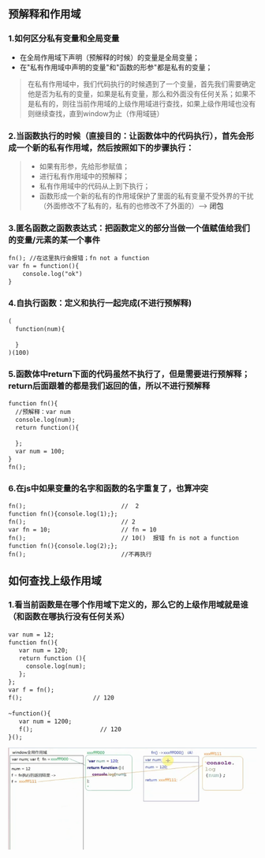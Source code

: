 ## 预解释和作用域
### 1.如何区分私有变量和全局变量
*  在全局作用域下声明（预解释的时候）的变量是全局变量；
*  在"私有作用域中声明的变量"和"函数的形参"都是私有的变量；
>  在私有作用域中，我们代码执行的时候遇到了一个变量，首先我们需要确定他是否为私有的变量，如果是私有变量，那么和外面没有任何关系；如果不是私有的，则往当前作用域的上级作用域进行查找，如果上级作用域也没有则继续查找，直到window为止（作用域链）
### 2.当函数执行的时候（直接目的：让函数体中的代码执行），首先会形成一个新的私有作用域，然后按照如下的步骤执行：
>- 如果有形参，先给形参赋值；
>- 进行私有作用域中的预解释；
>- 私有作用域中的代码从上到下执行；
>- 函数形成一个新的私有的作用域保护了里面的私有变量不受外界的干扰（外面修改不了私有的，私有的也修改不了外面的）--> **闭包**

### 3.匿名函数之函数表达式：把函数定义的部分当做一个值赋值给我们的变量/元素的某一个事件
```
fn(); //在这里执行会报错；fn not a function
var fn = function(){
    console.log("ok")
}
```
### 4.自执行函数：定义和执行一起完成(不进行预解释)
```
(
  function(num){
  
  }
)(100)
```
### 5.函数体中return下面的代码虽然不执行了，但是需要进行预解释；return后面跟着的都是我们返回的值，所以不进行预解释
```
function fn(){
  //预解释：var num
  console.log(num);
  return function(){
  
  };
  var num = 100;
}
fn();
```
### 6.在js中如果变量的名字和函数的名字重复了，也算冲突
```
fn();                           //  2
function fn(){console.log(1);};
fn();                           // 2
var fn = 10;                    // fn = 10
fn();                           // 10()  报错 fn is not a function   
function fn(){console.log(2);};
fn();                           //不再执行
```
## 如何查找上级作用域
### 1.看当前函数是在哪个作用域下定义的，那么它的上级作用域就是谁（和函数在哪执行没有任何关系）
```
var num = 12;
function fn(){
   var num = 120;
   return function (){
     console.log(num);
   };
};
var f = fn();
f();                    // 120

~function(){
   var num = 1200;
   f();                   // 120
}();
```
![img](img/1.png)
